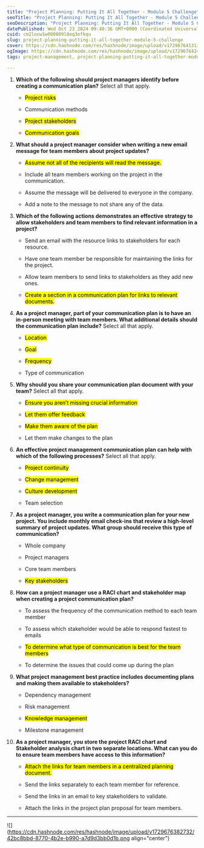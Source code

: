 ```yaml
---
title: "Project Planning: Putting It All Together - Module 5 Challenge"
seoTitle: "Project Planning: Putting It All Together - Module 5 Challenge"
seoDescription: "Project Planning: Putting It All Together - Module 5 Challenge"
datePublished: Wed Oct 23 2024 09:40:36 GMT+0000 (Coordinated Universal Time)
cuid: cm2loow1w000809l8eq3efkqu
slug: project-planning-putting-it-all-together-module-5-challenge
cover: https://cdn.hashnode.com/res/hashnode/image/upload/v1729676413138/bcad8462-7a03-49f5-bc3d-d5165fbf4a8a.png
ogImage: https://cdn.hashnode.com/res/hashnode/image/upload/v1729676424554/05fd3720-de00-416c-8906-abc1839f4144.png
tags: project-management, project-planning-putting-it-all-together-module-5-challenge

---
```


1. **Which of the following should project managers identify before creating a communication plan?** Select all that apply.
    
    * <mark>Project risks</mark>
        
    * Communication methods
        
    * <mark>Project stakeholders</mark>
        
    * <mark>Communication goals</mark>
        
2. **What should a project manager consider when writing a new email message for team members about project updates?**
    
    * <mark>Assume not all of the recipients will read the message.</mark>
        
    * Include all team members working on the project in the communication.
        
    * Assume the message will be delivered to everyone in the company.
        
    * Add a note to the message to not share any of the data.
        
3. **Which of the following actions demonstrates an effective strategy to allow stakeholders and team members to find relevant information in a project?**
    
    * Send an email with the resource links to stakeholders for each resource.
        
    * Have one team member be responsible for maintaining the links for the project.
        
    * Allow team members to send links to stakeholders as they add new ones.
        
    * <mark>Create a section in a communication plan for links to relevant documents.</mark>
        
4. **As a project manager, part of your communication plan is to have an in-person meeting with team members. What additional details should the communication plan include?** Select all that apply.
    
    * <mark>Location</mark>
        
    * <mark>Goal</mark>
        
    * <mark>Frequency</mark>
        
    * Type of communication
        
5. **Why should you share your communication plan document with your team?** Select all that apply.
    
    * <mark>Ensure you aren’t missing crucial information</mark>
        
    * <mark>Let them offer feedback</mark>
        
    * <mark>Make them aware of the plan</mark>
        
    * Let them make changes to the plan
        
6. **An effective project management communication plan can help with which of the following processes?** Select all that apply.
    
    * <mark>Project continuity</mark>
        
    * <mark>Change management</mark>
        
    * <mark>Culture development</mark>
        
    * Team selection
        
7. **As a project manager, you write a communication plan for your new project. You include monthly email check-ins that review a high-level summary of project updates. What group should receive this type of communication?**
    
    * Whole company
        
    * Project managers
        
    * Core team members
        
    * <mark>Key stakeholders</mark>
        
8. **How can a project manager use a RACI chart and stakeholder map when creating a project communication plan?**
    
    * To assess the frequency of the communication method to each team member
        
    * To assess which stakeholder would be able to respond fastest to emails
        
    * <mark>To determine what type of communication is best for the team members</mark>
        
    * To determine the issues that could come up during the plan
        
9. **What project management best practice includes documenting plans and making them available to stakeholders?**
    
    * Dependency management
        
    * Risk management
        
    * <mark>Knowledge management</mark>
        
    * Milestone management
        
10. **As a project manager, you store the project RACI chart and Stakeholder analysis chart in two separate locations. What can you do to ensure team members have access to this information?**
    
    * <mark>Attach the links for team members in a centralized planning document.</mark>
        
    * Send the links separately to each team member for reference.
        
    * Send the links in an email to key stakeholders to validate.
        
    * Attach the links in the project plan proposal for team members.
        

---

![](https://cdn.hashnode.com/res/hashnode/image/upload/v1729676382732/42bc8bbd-8770-4b2e-b990-a7d9d3bb0d1b.png align="center")